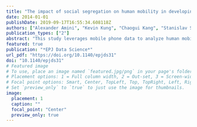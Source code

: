 ```yaml
---
title: "The impact of social segregation on human mobility in developing and industrialized regions"
date: 2014-01-01
publishDate: 2019-09-17T16:55:34.608118Z
authors: ["Alexander Amini", "Kevin Kung", "Chaogui Kang", "Stanislav Sobolevsky", "Carlo Ratti"]
publication_types: ["2"]
abstract: "This study leverages mobile phone data to analyze human mobility patterns in a developing nation, especially in comparison to those of a more industrialized nation. Developing regions, such as the Ivory Coast, are marked by a number of factors that may influence mobility, such as less infrastructural coverage and maturity, less economic resources and stability, and in some cases, more cultural and language-based diversity. By comparing mobile phone data collected from the Ivory Coast to similar data collected in Portugal, we are able to highlight both qualitative and quantitative differences in mobility patterns - such as differences in likelihood to travel, as well as in the time required to travel - that are relevant to consideration on policy, infrastructure, and economic development. Our study illustrates how cultural and linguistic diversity in developing regions (such as Ivory Coast) can present challenges to mobility models that perform well and were conceptualized in less culturally diverse regions. Finally, we address these challenges by proposing novel techniques to assess the strength of borders in a regional partitioning scheme and to quantify the impact of border strength on mobility model accuracy."
featured: true
publication: "*EPJ Data Science*"
url_pdf: "https://doi.org/10.1140/epjds31"
doi: "10.1140/epjds31"
# Featured image
# To use, place an image named `featured.jpg/png` in your page's folder.
# Placement options: 1 = Full column width, 2 = Out-set, 3 = Screen-width
# Focal point options: Smart, Center, TopLeft, Top, TopRight, Left, Right, BottomLeft, Bottom, BottomRight
# Set `preview_only` to `true` to just use the image for thumbnails.
image:
  placement: 1
  caption: ""
  focal_point: "Center"
  preview_only: true
---
```


